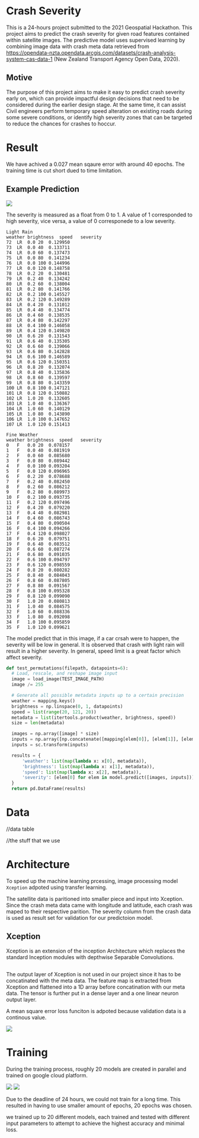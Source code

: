 # Crash Severity

This is a 24-hours project submitted to the 2021 Geospatial Hackathon. This project aims to predict the crash severity for given road features contained within satellite images. The predictive model uses supervised learning by combining image data with crash meta data retrieved from   
https://opendata-nzta.opendata.arcgis.com/datasets/crash-analysis-system-cas-data-1
(New Zealand Transport Agency Open Data, 2020).


## Motive
The purpose of this project aims to make it easy to predict crash severity early on, which can provide impactful design decisions that need to be considered during the earlier design stage. At the same time, it can assist Civil engineers perform temporary speed alteration on existing roads during some severe conditions, or identify high severity zones that can be targeted to reduce the chances for crashes to hoccur.  

# Result
We have achived a 0.027 mean sqaure error with around 40 epochs. The training time is cut short dued to time limitation.

## Example Prediction
![](./imgs/partition1.png)


The severity is measured as a float from 0 to 1. A value of 1 corresponded to high severity, vice versa, a value of 0 corresponede to a low severity.
```
Light Rain
weather	brightness	speed	severity
72	LR	0.0	20	0.129950
73	LR	0.0	40	0.133711
74	LR	0.0	60	0.137473
75	LR	0.0	80	0.141234
76	LR	0.0	100	0.144996
77	LR	0.0	120	0.148758
78	LR	0.2	20	0.130481
79	LR	0.2	40	0.134242
80	LR	0.2	60	0.138004
81	LR	0.2	80	0.141766
82	LR	0.2	100	0.145527
83	LR	0.2	120	0.149289
84	LR	0.4	20	0.131012
85	LR	0.4	40	0.134774
86	LR	0.4	60	0.138535
87	LR	0.4	80	0.142297
88	LR	0.4	100	0.146058
89	LR	0.4	120	0.149820
90	LR	0.6	20	0.131543
91	LR	0.6	40	0.135305
92	LR	0.6	60	0.139066
93	LR	0.6	80	0.142828
94	LR	0.6	100	0.146589
95	LR	0.6	120	0.150351
96	LR	0.8	20	0.132074
97	LR	0.8	40	0.135836
98	LR	0.8	60	0.139597
99	LR	0.8	80	0.143359
100	LR	0.8	100	0.147121
101	LR	0.8	120	0.150882
102	LR	1.0	20	0.132605
103	LR	1.0	40	0.136367
104	LR	1.0	60	0.140129
105	LR	1.0	80	0.143890
106	LR	1.0	100	0.147652
107	LR	1.0	120	0.151413
```

```
Fine Weather
weather	brightness	speed	severity
0	F	0.0	20	0.078157
1	F	0.0	40	0.081919
2	F	0.0	60	0.085680
3	F	0.0	80	0.089442
4	F	0.0	100	0.093204
5	F	0.0	120	0.096965
6	F	0.2	20	0.078688
7	F	0.2	40	0.082450
8	F	0.2	60	0.086212
9	F	0.2	80	0.089973
10	F	0.2	100	0.093735
11	F	0.2	120	0.097496
12	F	0.4	20	0.079220
13	F	0.4	40	0.082981
14	F	0.4	60	0.086743
15	F	0.4	80	0.090504
16	F	0.4	100	0.094266
17	F	0.4	120	0.098027
18	F	0.6	20	0.079751
19	F	0.6	40	0.083512
20	F	0.6	60	0.087274
21	F	0.6	80	0.091035
22	F	0.6	100	0.094797
23	F	0.6	120	0.098559
24	F	0.8	20	0.080282
25	F	0.8	40	0.084043
26	F	0.8	60	0.087805
27	F	0.8	80	0.091567
28	F	0.8	100	0.095328
29	F	0.8	120	0.099090
30	F	1.0	20	0.080813
31	F	1.0	40	0.084575
32	F	1.0	60	0.088336
33	F	1.0	80	0.092098
34	F	1.0	100	0.095859
35	F	1.0	120	0.099621

```
The model predict that in this image, if a car crsah were to happen, the severity will be low in general. It is observed that crash with light rain will result in a higher severity. In general, speed limit is a great factor which affect severity.



```python
def test_permutations(filepath, datapoints=6):
  # Load, rescale, and reshape image input
  image = load_image(TEST_IMAGE_PATH)
  image /= 255

  # Generate all possible metadata inputs up to a certain precision
  weather = mapping.keys()
  brightness = np.linspace(0, 1, datapoints)
  speed = list(range(20, 121, 20))
  metadata = list(itertools.product(weather, brightness, speed))
  size = len(metadata)

  images = np.array([image] * size)
  inputs = np.array([np.concatenate([mapping[elem[0]], [elem[1]], [elem[2]]]) for elem in metadata])
  inputs = sc.transform(inputs)

  results = {
      'weather': list(map(lambda x: x[0], metadata)),
      'brightness': list(map(lambda x: x[1], metadata)),
      'speed': list(map(lambda x: x[2], metadata)),
      'severity': [elem[0] for elem in model.predict([images, inputs])]
  }
  return pd.DataFrame(results)
```

# Data

//data table


//the stuff that we use


# Architecture
To speed up the machine learning prcessing, image processing model `Xception` adpoted using transfer learning. 

The satellite data is paritioned into smaller piece and input into Xception. Since the crash meta data came with longitude and latitude, each crash was maped to their respective parition. The severity column from the crash data is used as result set for validation for our predictoion model.




## Xception

Xception is an extension of the inception Architecture which replaces the standard Inception modules with depthwise Separable Convolutions. 


## 
The output layer of Xception is not used in our project since it has to be concatinated with the meta data. The feature map is extracted from Xception and flattened into a 1D array before concatination with our meta data. The tensor is further put in a dense layer and a one linear neuron output layer. 


A mean square error loss funciton is adpoted because validation data is a continous value.

![](./imgs/args.png)



# Training 
During the training process, roughly 20 models are created in parallel and trained on google cloud platform. 

![](./imgs/tensorboard.png)
![](./imgs/dense.png)

Due to the deadline of 24 hours, we could not train for a long time. This resulted in having to use smaller amount of epochs, 20 epochs was chosen.

we trained up to 20 different models, each trained and tested with different input parameters to attempt to achieve the highest accuracy and minimal loss.
